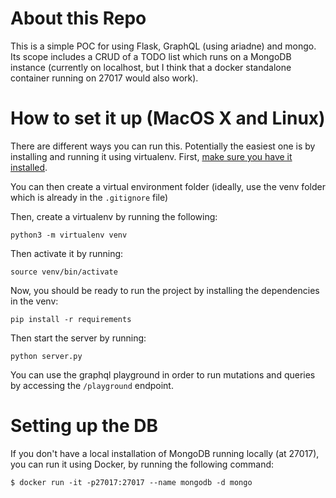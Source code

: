 # About this Repo   

This is a simple POC for using Flask, GraphQL (using ariadne) and mongo. Its scope includes a CRUD of a TODO list which runs on a MongoDB instance (currently on localhost, but I think that a docker standalone container running on 27017 would also work).

# How to set it up (MacOS X and Linux)

There are different ways you can run this. Potentially the easiest one is by installing and running it using virtualenv. First, [make sure you have it installed](https://virtualenv.pypa.io/en/stable/installation.html).

You can then create a virtual environment folder (ideally, use the venv folder which is already in the `.gitignore` file)

Then, create a virtualenv by running the following:

`python3 -m virtualenv venv` 

Then activate it by running:

`source venv/bin/activate` 

Now, you should be ready to run the project by installing the dependencies in the venv:

`pip install -r requirements`

Then start the server by running:

`python server.py`

You can use the graphql playground in order to run mutations and queries by accessing the 
`/playground` endpoint.


# Setting up the DB

If you don't have a local installation of MongoDB running locally (at 27017), you can run it using Docker, by running the following command:

`$ docker run -it -p27017:27017 --name mongodb -d mongo`

